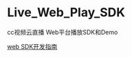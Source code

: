 # Live_Web_Play_SDK
cc视频云直播 Web平台播放SDK和Demo

[web SDK开发指南](https://github.com/CCVideo/Live_Web_Play_SDK/wiki)

